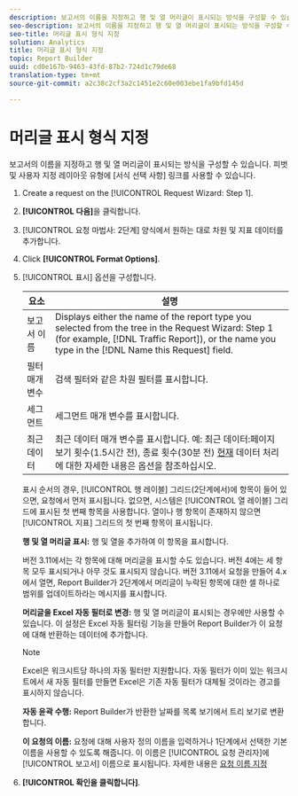 ```yaml
---
description: 보고서의 이름을 지정하고 행 및 열 머리글이 표시되는 방식을 구성할 수 있습니다. 피벗 및 사용자 지정 레이아웃 유형에 [서식 선택 사항] 링크를 사용할 수 있습니다.
seo-description: 보고서의 이름을 지정하고 행 및 열 머리글이 표시되는 방식을 구성할 수 있습니다. 피벗 및 사용자 지정 레이아웃 유형에 [서식 선택 사항] 링크를 사용할 수 있습니다.
seo-title: 머리글 표시 형식 지정
solution: Analytics
title: 머리글 표시 형식 지정
topic: Report Builder
uuid: cd0e167b-9463-43fd-87b2-724d1c79de68
translation-type: tm+mt
source-git-commit: a2c38c2cf3a2c1451e2c60e003ebe1fa9bfd145d

---
```



# 머리글 표시 형식 지정

보고서의 이름을 지정하고 행 및 열 머리글이 표시되는 방식을 구성할 수 있습니다. 피벗 및 사용자 지정 레이아웃 유형에 [서식 선택 사항] 링크를 사용할 수 있습니다.

1. Create a request on the [!UICONTROL Request Wizard: Step 1].
1. **[!UICONTROL 다음]**&#x200B;을 클릭합니다.
1. [!UICONTROL 요청 마법사: 2단계] 양식에서 원하는 대로 차원 및 지표 데이터를 추가합니다.
1. Click **[!UICONTROL Format Options]**.
1. [!UICONTROL 표시] 옵션을 구성합니다. 

   | 요소 | 설명 |
   |--- |--- |
   | 보고서 이름 | Displays either the name of the report type you selected from the tree in the  Request Wizard: Step 1 (for example, [!DNL Traffic Report]), or the name you type in the [!DNL Name this Request] field. |
   | 필터 매개 변수 | 검색 필터와 같은 차원 필터를 표시합니다. |
   | 세그먼트 | 세그먼트 매개 변수를 표시합니다. |
   | 최근 데이터 | 최근 데이터 매개 변수를 표시합니다. 예:    최근 데이터:페이지 보기 횟수(1.5시간 전), 종료 횟수(30분 전) [현재](../../../analyze/report-builder/options.md) 데이터 처리에 대한 자세한 내용은 옵션을 참조하십시오. |

   표시 순서의 경우, [!UICONTROL 행 레이블] 그리드(2단계에서)에 항목이 들어 있으면, 요청에서 먼저 표시됩니다. 없으면, 시스템은 [!UICONTROL 열 레이블] 그리드에 표시된 첫 번째 항목을 사용합니다. 열이나 행 항목이 존재하지 않으면 [!UICONTROL 지표] 그리드의 첫 번째 항목이 표시됩니다.

   **행 및 열 머리글 표시:** 행 및 열을 추가하여 이 항목을 표시합니다.

   버전 3.11에서는 각 항목에 대해 머리글을 표시할 수도 있습니다. 버전 4에는 세 항목 모두 표시되거나 아무 것도 표시되지 않습니다. 버전 3.11에서 요청을 만들어 4.x에서 열면, Report Builder가 2단계에서 머리글이 누락된 항목에 대한 셀 하나로 범위를 업데이트하라는 메시지를 표시합니다.

   **머리글을 Excel 자동 필터로 변경:** 행 및 열 머리글이 표시되는 경우에만 사용할 수 있습니다. 이 설정은 Excel 자동 필터링 기능을 만들어 Report Builder가 이 요청에 대해 반환하는 데이터에 추가합니다.

   >[!NOTE]
   >
   >Excel은 워크시트당 하나의 자동 필터만 지원합니다. 자동 필터가 이미 있는 워크시트에서 새 자동 필터를 만들면 Excel은 기존 자동 필터가 대체될 것이라는 경고를 표시하지 않습니다.

   **자동 윤곽 수행:** Report Builder가 반환한 날짜를 목록 보기에서 트리 보기로 변환합니다.

   **이 요청의 이름:** 요청에 대해 사용자 정의 이름을 입력하거나 1단계에서 선택한 기본 이름을 사용할 수 있도록 해줍니다. 이 이름은 [!UICONTROL 요청 관리자]에 [!UICONTROL 보고서] 이름으로 표시됩니다. 자세한 내용은 [요청 이름 지정](../../../analyze/report-builder/layout/name-a-request.md#concept_37277AFB63EA4541B6FD93A5B713D82D)

1. **[!UICONTROL 확인을 클릭합니다]**.
